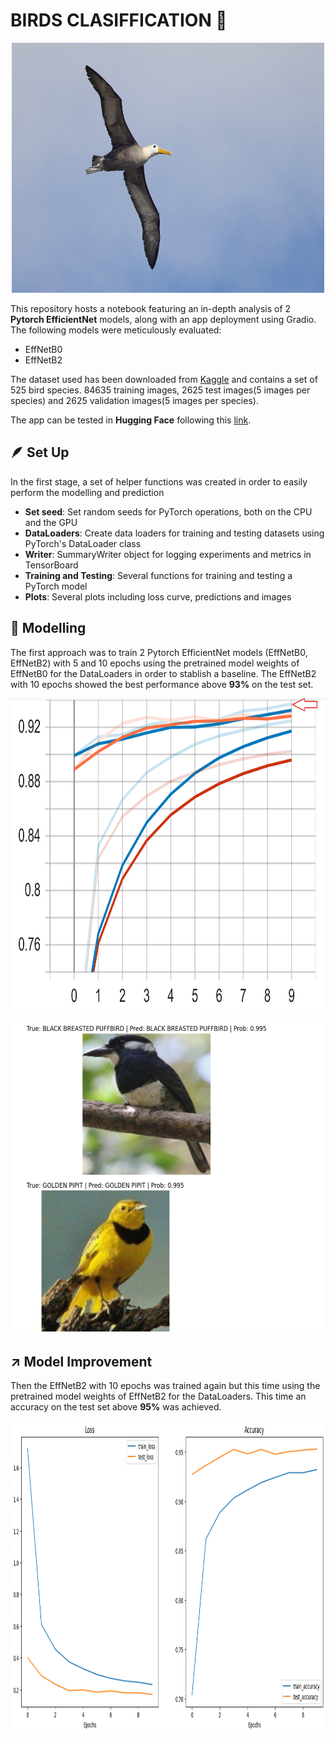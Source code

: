# BIRDS CLASIFFICATION 🦅

<p align="center">
    <img src="images/sample_image.jpg" width="500" height="400"/>
</p>

This repository hosts a notebook featuring an in-depth analysis of 2 **Pytorch EfficientNet** models, along with an app deployment using Gradio. The following models were meticulously evaluated:

- EffNetB0
- EffNetB2

The dataset used has been downloaded from [Kaggle](https://www.kaggle.com/datasets/gpiosenka/100-bird-species) and contains a set of 525 bird species. 84635 training images, 2625 test images(5 images per species) and 2625 validation images(5 images per species).

The app can be tested in **Hugging Face** following this [link](https://huggingface.co/spaces/bmartinc80/birds_pytorch).

## 🪶 Set Up

In the first stage, a set of helper functions was created in order to easily perform the modelling and prediction

- **Set seed**: Set random seeds for PyTorch operations, both on the CPU and the GPU
- **DataLoaders**: Create data loaders for training and testing datasets using PyTorch's DataLoader class
- **Writer**: SummaryWriter object for logging experiments and metrics in TensorBoard
- **Training and Testing**: Several functions for training and testing a PyTorch model 
- **Plots**: Several plots including loss curve, predictions and images

## 📳 Modelling

The first approach was to train 2 Pytorch EfficientNet models (EffNetB0, EffNetB2) with 5 and 10 epochs using the pretrained model weights of EffNetB0 for the DataLoaders in order to stablish a baseline. The EffNetB2 with 10 epochs showed the best performance above **93%** on the test set.

<p align="center">
    <img src="images/accuracy.png" width="700" height="500"/>
</p>


<p align="center">
    <img src="images/birds_predictions.png" width="700" height="500"/>
</p>

## ↗️ Model Improvement

Then the EffNetB2 with 10 epochs was trained again but this time using the pretrained model weights of EffNetB2 for the DataLoaders. This time an accuracy on the test set above **95%** was achieved.

<p align="center">
    <img src="images/effnetb2.png" width="700" height="500"/>
</p>